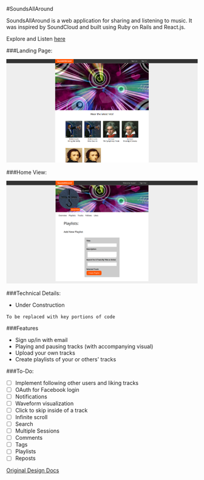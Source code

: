 #SoundsAllAround

SoundsAllAround is a web application for sharing and listening to music. It was
 inspired by SoundCloud and built using Ruby on Rails and React.js.

Explore and Listen [here](http://www.soundsallaround.space/)

###Landing Page:

![landing]

###Home View:

![userhome]

###Technical Details:
* Under Construction

```
To be replaced with key portions of code
```


###Features
* Sign up/in with email
* Playing and pausing tracks (with accompanying visual)
* Upload your own tracks
* Create playlists of your or others' tracks

###To-Do:
* [ ] Implement following other users and liking tracks
* [ ] OAuth for Facebook login
* [ ] Notifications
* [ ] Waveform visualization
* [ ] Click to skip inside of a track
* [ ] Infinite scroll
* [ ] Search
* [ ] Multiple Sessions
* [ ] Comments
* [ ] Tags
* [ ] Playlists
* [ ] Reposts

[Original Design Docs](./docs/README.md)

[landing]: ./docs/images/landing.png
[userhome]: ./docs/images/userhome.png
